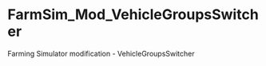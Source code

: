 FarmSim_Mod_VehicleGroupsSwitcher
=================================

Farming Simulator modification - VehicleGroupsSwitcher

